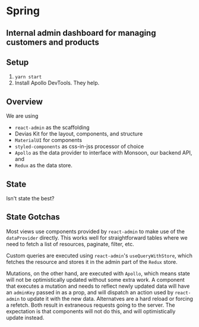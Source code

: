 # Spring

## Internal admin dashboard for managing customers and products

## Setup

1. `yarn start`
2. Install Apollo DevTools. They help.

## Overview

We are using

- `react-admin` as the scaffolding
- Devias Kit for the layout, components, and structure
- `MaterialUI` for components
- `styled-components` as css-in-jss processor of choice
- `Apollo` as the data provider to interface with Monsoon, our backend API, and
- `Redux` as the data store.

## State

Isn't state the best?

## State Gotchas

Most views use components provided by `react-admin` to make use of the `dataProvider` directly. This works well for straightforward tables where we need to fetch a list of resources, paginate, filter, etc.

Custom queries are executed using `react-admin`'s `useQueryWithStore`, which fetches the resource and stores it in the admin part of the `Redux` store.

Mutations, on the other hand, are executed with `Apollo`, which means state will not be optimistically updated without some extra work. A component that executes a mutation and needs to reflect newly updated data will have an `adminKey` passed in as a prop, and will dispatch an action used by `react-admin` to update it with the new data. Alternatves are a hard reload or forcing a refetch. Both result in extraneous requests going to the server. The expectation is that components will not do this, and will optimistically update instead.
